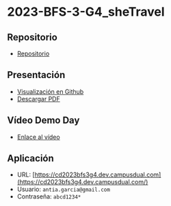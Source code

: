 # 2023-BFS-3-G4_sheTravel
## Repositorio
* [Repositorio](https://github.com/CampusDual/CD2023-BFS-3-G4_sheTravel)
## Presentación
* [Visualización en Github](https://github.com/CampusDual/2023-BFS-3-G4_sheTravel/blob/main/Presentaci%C3%B3n%20Demoday/Presentaci%C3%B3n%20sheTravel.pdf)
* [Descargar PDF](https://raw.github.com/CampusDual/2023-BFS-3-G4_sheTravel/main/Presentaci%C3%B3n%20Demoday/Presentaci%C3%B3n%20sheTravel.pdf)
## Vídeo Demo Day
* [Enlace al vídeo](https://campusdual-my.sharepoint.com/:v:/p/info/EY79kM-vmn9Mgq2lMHCJB5UB4RMUCGNGxfrit3pLMsHLsw?nav=eyJyZWZlcnJhbEluZm8iOnsicmVmZXJyYWxBcHAiOiJPbmVEcml2ZUZvckJ1c2luZXNzIiwicmVmZXJyYWxBcHBQbGF0Zm9ybSI6IldlYiIsInJlZmVycmFsTW9kZSI6InZpZXciLCJyZWZlcnJhbFZpZXciOiJNeUZpbGVzTGlua0NvcHkifX0&e=vrcgVh)
## Aplicación
* URL: [https://cd2023bfs3g4.dev.campusdual.com](https://cd2023bfs3g4.dev.campusdual.com/)
* Usuario: `antia.garcia@gmail.com`
* Contraseña: `abcd1234*`
